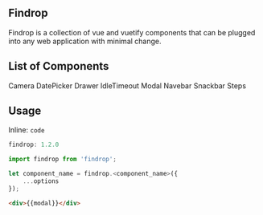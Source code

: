 ## Findrop

Findrop is a collection of vue and vuetify components that can be plugged into any web application with minimal change.

## List of Components

Camera
DatePicker
Drawer
IdleTimeout
Modal
Navebar
Snackbar
Steps

## Usage

Inline:  `code`

``` JavaScript
findrop: 1.2.0

import findrop from 'findrop';

let component_name = findrop.<component_name>({
    ...options
});
```

``` HTML
<div>{{modal}}</div>
```

